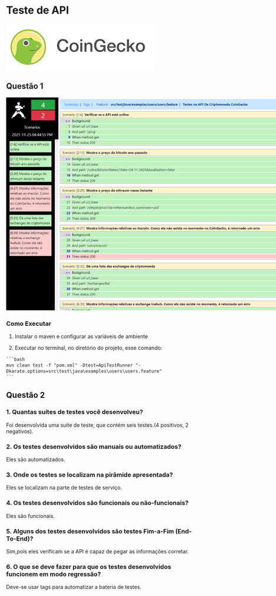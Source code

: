 # Teste de API 

<img src="img/gecko.png" style="max-width: 80vw">

## Questão 1

<img src="img/karate.png" style="max-width: 80vw">

### Como Executar

   1. Instalar o maven e configurar as variáveis de ambiente

   2. Executar no terminal, no diretório do projeto, esse comando:
   
    ```bash
    mvn clean test -f "pom.xml" -Dtest=ApiTestRunner "-Dkarate.options=src\test\java\examples\users\users.feature"
    ```
## Questão 2

### 1. Quantas suítes de testes você desenvolveu?

Foi desenvolvida uma suíte de teste, que contém seis testes.(4 positivos, 2 negativos).

### 2. Os testes desenvolvidos são manuais ou automatizados?

Eles são automatizados.

### 3. Onde os testes se localizam na pirâmide apresentada?

Eles se localizam na parte de testes de serviço.

### 4. Os testes desenvolvidos são funcionais ou não-funcionais?

Eles são funcionais.

### 5. Alguns dos testes desenvolvidos são testes Fim-a-Fim (End-To-End)?

Sim,pois eles verificam se a API é capaz de pegar as informações corretar.

### 6. O que se deve fazer para que os testes desenvolvidos funcionem em modo regressão?

Deve-se usar tags para automatizar a bateria de testes.
